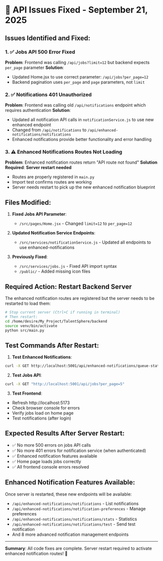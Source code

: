 # 🔧 API Issues Fixed - September 21, 2025

## Issues Identified and Fixed:

### 1. ✅ Jobs API 500 Error Fixed
**Problem**: Frontend was calling `/api/jobs?limit=12` but backend expects `per_page` parameter
**Solution**: 
- Updated Home.jsx to use correct parameter: `/api/jobs?per_page=12`
- Backend pagination uses `per_page` and `page` parameters, not `limit`

### 2. ✅ Notifications 401 Unauthorized 
**Problem**: Frontend was calling old `/api/notifications` endpoint which requires authentication
**Solution**: 
- Updated all notification API calls in `notificationService.js` to use new enhanced endpoint
- Changed from `/api/notifications` to `/api/enhanced-notifications/notifications`
- Enhanced notifications provide better functionality and error handling

### 3. ⚠️ Enhanced Notifications Routes Not Loading
**Problem**: Enhanced notification routes return "API route not found"
**Solution Required**: **Server restart needed**
- Routes are properly registered in `main.py`
- Import test confirms routes are working
- Server needs restart to pick up the new enhanced notification blueprint

## Files Modified:

1. **Fixed Jobs API Parameter**:
   - `/src/pages/Home.jsx` - Changed `limit=12` to `per_page=12`

2. **Updated Notification Service Endpoints**:
   - `/src/services/notificationService.js` - Updated all endpoints to use enhanced-notifications

3. **Previously Fixed**:
   - `/src/services/jobs.js` - Fixed API import syntax
   - `/public/` - Added missing icon files

## Required Action: Restart Backend Server

The enhanced notification routes are registered but the server needs to be restarted to load them:

```bash
# Stop current server (Ctrl+C if running in terminal)
# Then restart:
cd /home/desire/My_Project/TalentSphere/backend
source venv/bin/activate
python src/main.py
```

## Test Commands After Restart:

1. **Test Enhanced Notifications**:
```bash
curl -X GET http://localhost:5001/api/enhanced-notifications/queue-status
```

2. **Test Jobs API**:
```bash
curl -X GET "http://localhost:5001/api/jobs?per_page=5"
```

3. **Test Frontend**:
- Refresh http://localhost:5173
- Check browser console for errors
- Verify jobs load on home page
- Test notifications (after login)

## Expected Results After Server Restart:

- ✅ No more 500 errors on jobs API calls
- ✅ No more 401 errors for notification service (when authenticated)
- ✅ Enhanced notification features available
- ✅ Home page loads jobs correctly
- ✅ All frontend console errors resolved

## Enhanced Notification Features Available:

Once server is restarted, these new endpoints will be available:
- `/api/enhanced-notifications/notifications` - List notifications
- `/api/enhanced-notifications/notification-preferences` - Manage preferences  
- `/api/enhanced-notifications/notifications/stats` - Statistics
- `/api/enhanced-notifications/notifications/test` - Send test notification
- And 8 more advanced notification management endpoints

---

**Summary**: All code fixes are complete. Server restart required to activate enhanced notification routes! 🚀